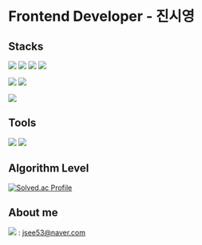 # Frontend Developer - 진시영

## Stacks
<img src="https://img.shields.io/badge/React-61DAFB?style=flat-square&logo=React&logoColor=white"/><!-- react -->
<img src="https://img.shields.io/badge/JavaScript-F7DF1E?style=flat-square&logo=JavaScript&logoColor=white"/><!-- javascript -->
<img src="https://img.shields.io/badge/HTML-E34F26?style=flat-square&logo=HTML&logoColor=white"/><!-- html -->
<img src="https://img.shields.io/badge/CSS-1572B6?style=flat-square&logo=CSS&logoColor=white"/><!-- css -->

<img src="https://img.shields.io/badge/Django-092E20?style=flat-square&logo=Django&logoColor=white"/><!-- django -->
<img src="https://img.shields.io/badge/Python-3766AB?style=flat-square&logo=Python&logoColor=white"/><!-- python -->

<img src="https://img.shields.io/badge/MYSQL-4479A1?style=flat-square&logo=MYSQL&logoColor=white"/><!-- mysql -->

## Tools

<img src="https://img.shields.io/badge/VisualStudioCode-007ACC?style=flat-square&logo=VisualStudioCode&logoColor=white"/><!-- visualstudiocode -->
<img src="https://img.shields.io/badge/GitHub-181717?style=flat-square&logo=GitHub&logoColor=white"/><!-- github -->

## Algorithm Level

[![Solved.ac Profile](http://mazassumnida.wtf/api/v2/generate_badge?boj=jsee53)](https://solved.ac/jsee53/)

## About me

<img src="https://img.shields.io/badge/Naver-03C75A?style=flat-square&logo=Naver&logoColor=white"/><!-- naver --> : jsee53@naver.com

